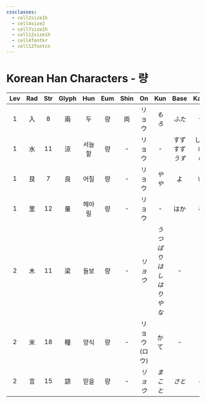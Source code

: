 ```yaml
---
cssclasses:
  - cell2size1h
  - cell4size2
  - cell7size1h
  - cell12size1h
  - cell4fontkr
  - cell12fontcn
---
```


# Korean Han Characters - 량

| Lev | Rad | Str | Glyph | Hun | Eum | Shin |     On      |           Kun            |       Base       |      Kana      | Simp |      Man       |  Can   |          Viet          |
| :-: | :-: | :-: | :---: | :-: | :-: | :--: | :---------: | :----------------------: | :--------------: | :------------: | :--: | :------------: | :----: | :--------------------: |
|  1  |  入  |  8  |   兩   |  두  |  량  |  両   |     リョウ     |           *もろ*           |       *ふた*       |      *つ*       |  两   |     liǎng      | loeng5 |         lưỡng          |
|  1  |  水  | 11  |   涼   | 서늘할 |  량  |  -   |     リョウ     |            -             | すず<br>すず<br>*うす* | しい<br>む<br>*い* |  -   | liáng<br>liàng | loeng4 |         lương          |
|  1  |  艮  |  7  |   良   | 어질  |  량  |  -   |     リョウ     |           *やや*           |        よ         |       い        |  良   |     liáng      | loeng4 |         lương          |
|  1  |  里  | 12  |   量   | 헤아릴 |  량  |  -   |     リョウ     |            -             |        はか        |       る        |  -   | liáng<br>liàng | loeng4 | lường<br>lượng<br>nhân |
|  2  |  木  | 11  |   梁   | 들보  |  량  |  -   |    *リョウ*    | *うつばり<br>はし<br>はり<br>やな* |        -         |       -        |  -   |     liáng      | loeng4 |         lương          |
|  2  |  米  | 18  |   糧   | 양식  |  량  |  -   | リョウ<br>(ロウ) |            かて            |        -         |       -        |  粮   |     liáng      | loeng4 |         lương          |
|  2  |  言  | 15  |   諒   | 믿을  |  량  |  -   |    *リョウ*    |          *まこと*           |       *さと*       |      *る*       |  谅   |     liàng      | loeng6 |         lượng          |
